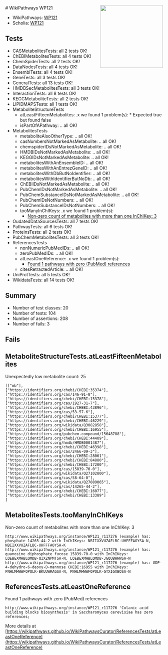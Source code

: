 <img style="float: right; width: 200px" src="https://upload.wikimedia.org/wikipedia/commons/thumb/8/83/Wplogo_with_text_500.png/640px-Wplogo_with_text_500.png" />
# WikiPathways WP121

* WikiPathways: [WP121](https://new.wikipathways.org/pathways/WP121)
* Scholia: [WP121](https://scholia.toolforge.org/wikipathways/WP121)
## Tests
* CASMetabolitesTests: all 2 tests OK!
* ChEBIMetabolitesTests: all 4 tests OK!
* ChemSpiderTests: all 2 tests OK!
* DataNodesTests: all 4 tests OK!
* EnsemblTests: all 4 tests OK!
* GeneTests: all 3 tests OK!
* GeneralTests: all 13 tests OK!
* HMDBSecMetabolitesTests: all 3 tests OK!
* InteractionTests: all 8 tests OK!
* KEGGMetaboliteTests: all 2 tests OK!
* LIPIDMAPSTests: all 1 tests OK!
* MetaboliteStructureTests
    * atLeastFifteenMetabolites: .x we found 1 problem(s):
            * Expected true but found false
    * isPartOfAPathway: .. all OK!
* MetabolitesTests
    * metaboliteAlsoOtherType: .. all OK!
    * casNumbersNotMarkedAsMetabolite: .. all OK!
    * chemspiderIDsNotMarkedAsMetabolite: .. all OK!
    * HMDBIDsNotMarkedAsMetabolite: .. all OK!
    * KEGGIDsNotMarkedAsMetabolite: .. all OK!
    * metabolitesWithAnEnsembleID: .. all OK!
    * metabolitesWithAnEntrezGeneID: .. all OK!
    * metabolitesWithDbButNoIdentifier: .. all OK!
    * metabolitesWithIdentifierButNoDb: .. all OK!
    * ChEBIIDsNotMarkedAsMetabolite: .. all OK!
    * PubChemIDsNotMarkedAsMetabolite: .. all OK!
    * PubChemSubstanceIDsNotMarkedAsMetabolite: .. all OK!
    * PubChemIDsNotNumbers: .. all OK!
    * PubChemSubstanceIDsNotNumbers: .. all OK!
    * tooManyInChIKeys: .x we found 1 problem(s):
        * [Non-zero count of metabolites with more than one InChIKey: 3](#a4e40380)
* OudatedDataSourcesTests: all 7 tests OK!
* PathwayTests: all 6 tests OK!
* ProteinsTests: all 2 tests OK!
* PubChemMetabolitesTests: all 3 tests OK!
* ReferencesTests
    * nonNumericPubMedIDs: .. all OK!
    * zeroPubMedIDs: .. all OK!
    * atLeastOneReference: .x we found 1 problem(s):
        * [Found 1 pathways with zero (PubMed) references](#d0a459f0)
    * citesRetractedArticle: .. all OK!
* UniProtTests: all 5 tests OK!
* WikidataTests: all 14 tests OK!


## Summary

* Number of test classes: 20
* Number of tests: 104
* Number of assertions: 208
* Number of fails: 3

## Fails

<a name="3b0f97c2" />

## MetaboliteStructureTests.atLeastFifteenMetabolites

Unexpectedly low metabolite count: 25

```
[["mb"],
["https://identifiers.org/chebi/CHEBI:35374"],
["https://identifiers.org/cas/146-91-8"],
["https://identifiers.org/chebi/CHEBI:15378"],
["https://identifiers.org/cas/1927-31-7"],
["https://identifiers.org/chebi/CHEBI:43896"],
["https://identifiers.org/cas/53-57-6"],
["https://identifiers.org/chebi/CHEBI:15377"],
["https://identifiers.org/chebi/CHEBI:46229"],
["https://identifiers.org/wikidata/Q3082858"],
["https://identifiers.org/chebi/CHEBI:16955"],
["https://identifiers.org/pubchem.compound/15648788"],
["https://identifiers.org/chebi/CHEBI:44409"],
["https://identifiers.org/hmdb/HMDB0001487"],
["https://identifiers.org/chebi/CHEBI:46398"],
["https://identifiers.org/cas/2466-09-3"],
["https://identifiers.org/chebi/CHEBI:28061"],
["https://identifiers.org/chebi/CHEBI:84880"],
["https://identifiers.org/chebi/CHEBI:17200"],
["https://identifiers.org/cas/15839-70-0"],
["https://identifiers.org/wikidata/Q27102800"],
["https://identifiers.org/cas/58-64-0"],
["https://identifiers.org/wikidata/Q27089065"],
["https://identifiers.org/cas/14265-44-2"],
["https://identifiers.org/chebi/CHEBI:16077"],
["https://identifiers.org/chebi/CHEBI:13389"]
]
```

<a name="a4e40380" />

## MetabolitesTests.tooManyInChIKeys

Non-zero count of metabolites with more than one InChIKey: 3
```
http://www.wikipathways.org/instance/WP121_r117276 (example) has: phosphate 14265-44-2 with InChIKeys: NBIIXXVUZAFLBC-UHFFFAOYSA-N, NBIIXXVUZAFLBC-UHFFFAOYSA-K
http://www.wikipathways.org/instance/WP121_r117276 (example) has: guanosine diphosphate fucose 15839-70-0 with InChIKeys: LQEBEXMHBLQMDB-QIXZNPMTSA-N, LQEBEXMHBLQMDB-JGQUBWHWSA-N
http://www.wikipathways.org/instance/WP121_r117276 (example) has: GDP-4-dehydro-6-deoxy-D-mannose CHEBI:16955 with InChIKeys: PNHLMHWWFOPQLK-BKUUWRAGSA-N, PNHLMHWWFOPQLK-GTXIGXBOSA-N
```

<a name="d0a459f0" />

## ReferencesTests.atLeastOneReference

Found 1 pathways with zero (PubMed) references
```
http://www.wikipathways.org/instance/WP121_r117276 'Colanic acid building blocks biosynthesis' in Saccharomyces cerevisiae has zero references; 
```

More details at [https://wikipathways.github.io/WikiPathwaysCurator/ReferencesTests/atLeastOneReference](https://wikipathways.github.io/WikiPathwaysCurator/ReferencesTests/atLeastOneReference)

